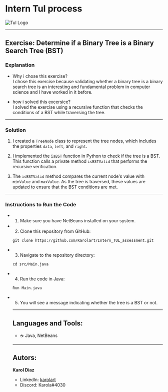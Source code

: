# Intern Tul process  
![Tul Logo](https://uploads-ssl.webflow.com/6317bc1b5fff7dde9f3b4156/63e165cc0d83c45f1d13b413_TUL_Mesa%20de%20trabajo%201.png)  
______________________________________________________________________  
## Exercise: Determine if a Binary Tree is a Binary Search Tree (BST)

### Explanation

- Why i chose this exercise?  
I chose this exercise because validating whether a binary tree is a binary search tree is an interesting and fundamental problem in computer science and I have worked in it before.

- how i solved this excersice?  
I solved the exercise using a recursive function that checks the conditions of a BST while traversing the tree.
______________________________________________________________________  
### Solution

1. I created a `TreeNode` class to represent the tree nodes, which includes the properties `data`, `left`, and `right`.

2. I implemented the `isBST` function in Python to check if the tree is a BST. This function calls a private method `isBSTValid` that performs the recursive verification.

3. The `isBSTValid` method compares the current node's value with `minValue` and `maxValue`. As the tree is traversed, these values are updated to ensure that the BST conditions are met.
______________________________________________________________________
### Instructions to Run the Code

- 1. Make sure you have NetBeans installed on your system.

- 2. Clone this repository from GitHub:

   ```
  git clone https://github.com/Karolart/Intern_TUL_assessment.git 
   ```

- 3. Navigate to the repository directory:

   ```
   cd src/Main.java
   ```

- 4. Run the code in Java:

   ```
   Run Main.java
   ```

- 5. You will see a message indicating whether the tree is a BST or not.
  ______________________________________________________________________
  ## Languages and Tools:  
  - :coffee: Java, NetBeans
  ______________________________________________________________________
  ## Autors:
  **Karol Diaz**
  - LinkedIn: [karolart](https://www.linkedin.com/in/karolart/)
  - Discord: Karola#4030


